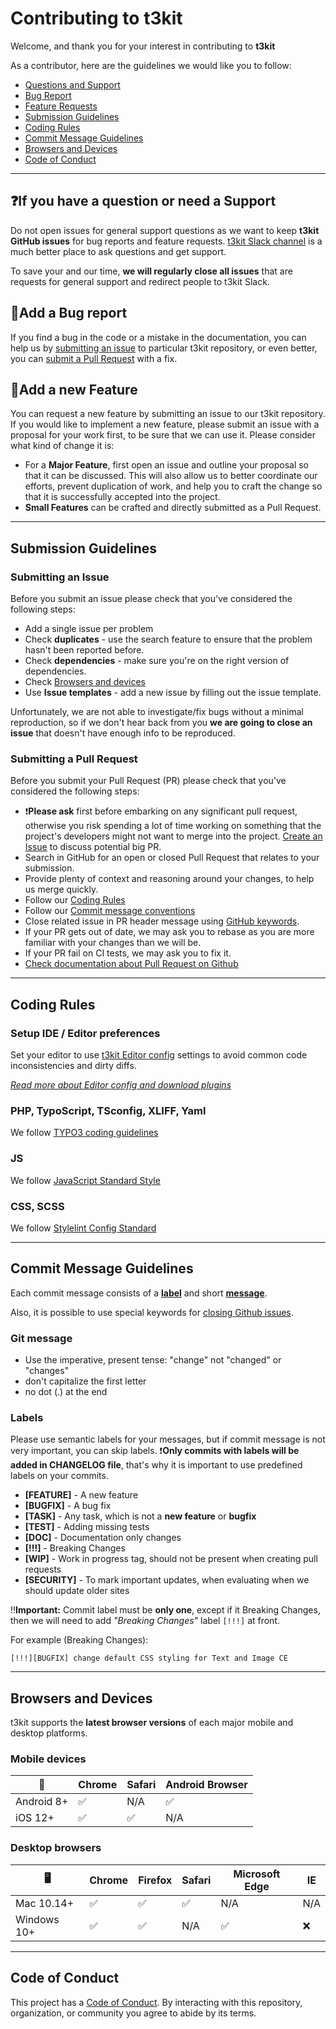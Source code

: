 # Contributing to t3kit

Welcome, and thank you for your interest in contributing to **t3kit**

As a contributor, here are the guidelines we would like you to follow:

- [Questions and Support](#if-you-have-a-question-or-need-a-support)
- [Bug Report](#add-a-bug-report)
- [Feature Requests](#add-a-new-feature)
- [Submission Guidelines](#submission-guidelines)
- [Coding Rules](#coding-rules)
- [Commit Message Guidelines](#commit-message-guidelines)
- [Browsers and Devices](#browsers-and-devices)
- [Code of Conduct](#code-of-conduct)

***

## ❓If you have a question or need a Support

Do not open issues for general support questions as we want to keep **t3kit GitHub issues** for bug reports and feature requests. [t3kit Slack channel](SUPPORT.md) is a much better place to ask questions and get support.

To save your and our time, **we will regularly close all issues** that are requests for general support and redirect people to t3kit Slack.

## 🐞Add a Bug report

If you find a bug in the code or a mistake in the documentation, you can help us by [submitting an issue](#submitting-an-issue) to particular t3kit repository, or even better, you can [submit a Pull Request](#submitting-a-pull-request) with a fix.

## 🚀Add a new Feature

You can request a new feature by submitting an issue to our t3kit repository. If you would like to implement a new feature, please submit an issue with a proposal for your work first, to be sure that we can use it. Please consider what kind of change it is:

- For a **Major Feature**, first open an issue and outline your proposal so that it can be discussed. This will also allow us to better coordinate our efforts, prevent duplication of work, and help you to craft the change so that it is successfully accepted into the project.
- **Small Features** can be crafted and directly submitted as a Pull Request.

***

## Submission Guidelines

### Submitting an Issue

Before you submit an issue please check that you've considered the following steps:

- Add a single issue per problem
- Check **duplicates** - use the search feature to ensure that the problem hasn't been reported before.
- Check **dependencies** - make sure you're on the right version of dependencies.
- Check [Browsers and devices](#browsers-and-devices)
- Use **Issue templates** - add a new issue by filling out the issue template.

Unfortunately, we are not able to investigate/fix bugs without a minimal reproduction, so if we don't hear back from you **we are going to close an issue** that doesn't have enough info to be reproduced.

### Submitting a Pull Request

Before you submit your Pull Request (PR) please check that you've considered the following steps:

- ❗️**Please ask** first before embarking on any significant pull request, otherwise you risk spending a lot of time working on something that the project's developers might not want to merge into the project. [Create an Issue](#submitting_an_issue) to discuss potential big PR.
- Search in GitHub for an open or closed Pull Request that relates to your submission.
- Provide plenty of context and reasoning around your changes, to help us merge quickly.
- Follow our [Coding Rules](#coding-rules)
- Follow our [Commit message conventions](#commit-message-guidelines)
- Close related issue in PR header message using [GitHub keywords](https://help.github.com/articles/closing-issues-via-commit-messages).
- If your PR gets out of date, we may ask you to rebase as you are more familiar with your changes than we will be.
- If your PR fail on CI tests, we may ask you to fix it.
- [Check documentation about Pull Request on Github](https://help.github.com/articles/using-pull-requests)

***

## Coding Rules

### Setup IDE / Editor preferences

Set your editor to use [t3kit Editor config](https://github.com/t3kit/t3kit-starter/blob/master/.editorconfig) settings to avoid common code inconsistencies and dirty diffs.

_[Read more about Editor config and download plugins](https://editorconfig.org)_

### PHP, TypoScript, TSconfig, XLIFF, Yaml

We follow [TYPO3 coding guidelines](https://docs.typo3.org/m/typo3/reference-coreapi/master/en-us/CodingGuidelines/Index.html)

### JS

We follow [JavaScript Standard Style](https://standardjs.com)

### CSS, SCSS

We follow [Stylelint Config Standard](https://github.com/stylelint/stylelint-config-standard)

***

## Commit Message Guidelines

Each commit message consists of a **[label](#labels)** and short **[message](#git-message)**.

Also, it is possible to use special keywords for [closing Github issues](https://help.github.com/articles/closing-issues-via-commit-messages).

### Git message

- Use the imperative, present tense: "change" not "changed" or "changes"
- don't capitalize the first letter
- no dot (.) at the end

### Labels

Please use semantic labels for your messages, but if commit message is not very important, you can skip labels.
️️️️️❗️**Only commits with labels will be added in CHANGELOG file**, that's why it is important to use predefined labels on your commits.

- **[FEATURE]** - A new feature
- **[BUGFIX]** - A bug fix
- **[TASK]** - Any task, which is not a **new feature** or **bugfix**
- **[TEST]** - Adding missing tests
- **[DOC]** - Documentation only changes
- **[!!!]** - Breaking Changes
- **[WIP]** - Work in progress tag, should not be present when creating pull requests
- **[SECURITY]** - To mark important updates, when evaluating when we should update older sites

‼️**Important:** Commit label must be **only one**, except if it Breaking Changes, then we will need to add _"Breaking Changes"_ label `[!!!]` at front.

For example (Breaking Changes):

``` git
[!!!][BUGFIX] change default CSS styling for Text and Image CE
```

***

## Browsers and Devices

t3kit supports the **latest browser versions** of each major mobile and desktop platforms.

### Mobile devices

|📱        |Chrome|Safari|Android Browser|
|----------|------|------|---------------|
|Android 8+|✅    |N/A   |✅             |
|iOS 12+   |✅    |✅    |N/A            |

### Desktop browsers

|🖥         |Chrome|Firefox|Safari|Microsoft Edge|IE |
|-----------|------|-------|------|--------------|---|
|Mac 10.14+ |✅    |✅     |✅    |N/A           |N/A|
|Windows 10+|✅    |✅     |N/A   |✅            |❌ |

***

## Code of Conduct

This project has a [Code of Conduct](CODE_OF_CONDUCT.md). By interacting with this repository, organization, or community you agree to abide by its terms.
